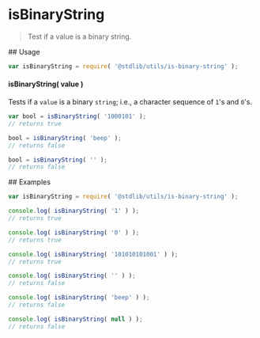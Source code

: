 # isBinaryString

> Test if a value is a binary string.

<section class="usage">
## Usage

``` javascript
var isBinaryString = require( '@stdlib/utils/is-binary-string' );
```

#### isBinaryString( value )

Tests if a `value` is a binary `string`; i.e., a character sequence of `1`'s and `0`'s.

``` javascript
var bool = isBinaryString( '1000101' );
// returns true

bool = isBinaryString( 'beep' );
// returns false

bool = isBinaryString( '' );
// returns false
```
</section>

<!-- /.usage -->

<section class="examples">
## Examples

``` javascript
var isBinaryString = require( '@stdlib/utils/is-binary-string' );

console.log( isBinaryString( '1' ) );
// returns true

console.log( isBinaryString( '0' ) );
// returns true

console.log( isBinaryString( '101010101001' ) );
// returns true

console.log( isBinaryString( '' ) );
// returns false

console.log( isBinaryString( 'beep' ) );
// returns false

console.log( isBinaryString( null ) );
// returns false
```
</section>

<!-- /.examples -->

<section class="links">
</section>

<!-- /.links -->
